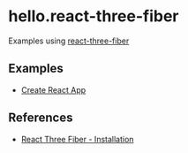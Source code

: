 # hello.react-three-fiber

Examples using [react-three-fiber](https://github.com/pmndrs/react-three-fiber)

## Examples

- [Create React App](./my-app/README.md)

## References

- [React Three Fiber - Installation](https://docs.pmnd.rs/react-three-fiber/getting-started/installation)
